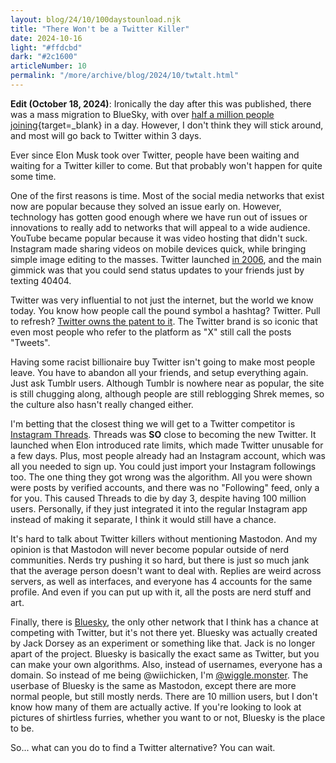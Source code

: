 ```yaml
---
layout: blog/24/10/100daystounload.njk
title: "There Won't be a Twitter Killer"
date: 2024-10-16
light: "#ffdcbd"
dark: "#2c1600"
articleNumber: 10
permalink: "/more/archive/blog/2024/10/twtalt.html"
---
```

**Edit (October 18, 2024)**: Ironically the day after this was published, there was a mass migration to BlueSky, with over [half a million people joining](https://bsky.app/profile/bsky.app/post/3l6pwjlt7hu2z){target=_blank} in a day. However, I don't think they will stick around, and most will go back to Twitter within 3 days.

Ever since Elon Musk took over Twitter, people have been waiting and waiting for a Twitter killer to come. But that probably won't happen for quite some time.

One of the first reasons is time. Most of the social media networks that exist now are popular because they solved an issue early on. However, technology has gotten good enough where we have run out of issues or innovations to really add to networks that will appeal to a wide audience. YouTube became popular because it was video hosting that didn't suck. Instagram made sharing videos on mobile devices quick, while bringing simple image editing to the masses. Twitter launched [in 2006](https://techcrunch.com/2006/07/15/is-twttr-interesting/), and the main gimmick was that you could send status updates to your friends just by texting 40404.

Twitter was very influential to not just the internet, but the world we know today. You know how people call the pound symbol a hashtag? Twitter. Pull to refresh? [Twitter owns the patent to it](https://patents.google.com/patent/US11023120B1). The Twitter brand is so iconic that even most people who refer to the platform as "X" still call the posts "Tweets".

Having some racist billionaire buy Twitter isn't going to make most people leave. You have to abandon all your friends, and setup everything again. Just ask Tumblr users. Although Tumblr is nowhere near as popular, the site is still chugging along, although people are still reblogging Shrek memes, so the culture also hasn't really changed either.

I'm betting that the closest thing we will get to a Twitter competitor is [Instagram Threads](https://about.instagram.com/threads). Threads was **SO** close to becoming the new Twitter. It launched when Elon introduced rate limits, which made Twitter unusable for a few days. Plus, most people already had an Instagram account, which was all you needed to sign up. You could just import your Instagram followings too. The one thing they got wrong was the algorithm. All you were shown were posts by verified accounts, and there was no "Following" feed, only a for you. This caused Threads to die by day 3, despite having 100 million users. Personally, if they just integrated it into the regular Instagram app instead of making it separate, I think it would still have a chance.

It's hard to talk about Twitter killers without mentioning Mastodon. And my opinion is that Mastodon will never become popular outside of nerd communities. Nerds try pushing it so hard, but there is just so much jank that the average person doesn't want to deal with. Replies are weird across servers, as well as interfaces, and everyone has 4 accounts for the same profile. And even if you can put up with it, all the posts are nerd stuff and art.

Finally, there is [Bluesky](https://bsky.social/about), the only other network that I think has a chance at competing with Twitter, but it's not there yet. Bluesky was actually created by Jack Dorsey as an experiment or something like that. Jack is no longer apart of the project. Bluesky is basically the exact same as Twitter, but you can make your own algorithms. Also, instead of usernames, everyone has a domain. So instead of me being @wiichicken, I'm [@wiggle.monster](https://bsky.app/profile/wiggle.monster). The userbase of Bluesky is the same as Mastodon, except there are more normal people, but still mostly nerds. There are 10 million users, but I don't know how many of them are actually active. If you're looking to look at pictures of shirtless furries, whether you want to or not, Bluesky is the place to be.

So... what can you do to find a Twitter alternative? You can wait.